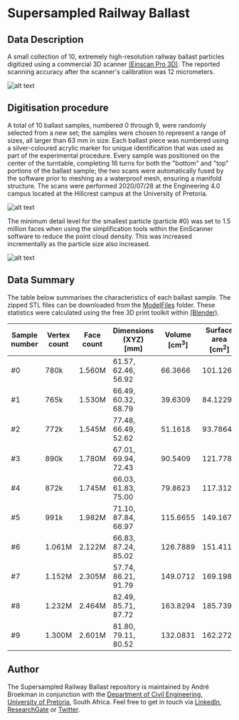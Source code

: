# Supersampled Railway Ballast

## Data Description
A small collection of 10, extremely high-resolution railway ballast particles digitized using a commercial 3D scanner [(Einscan Pro 3D)](https://www.einscan.com/handheld-3d-scanner/einscan-pro/). The reported scanning accuracy after the scanner's calibration was 12 micrometers.

![alt text](https://github.com/andrebroekman/RailwayBallast/blob/master/Media/scanner.jpg?raw=true)

## Digitisation procedure
A total of 10 ballast samples, numbered 0 through 9, were randomly selected from a new set; the samples were chosen to represent a range of sizes, all larger than 63 mm in size. Each ballast piece was numbered using a silver-coloured acrylic marker for unique identification that was used as part of the experimental procedure. Every sample was positioned on the center of the turntable, completing 16 turns for both the "bottom" and "top" portions of the ballast sample; the two scans were automatically fused by the software prior to meshing as a waterproof mesh, ensuring a manifold structure. The scans were performed 2020/07/28 at the Engineering 4.0 campus located at the Hillcrest campus at the University of Pretoria.

![alt text](https://github.com/andrebroekman/RailwayBallast/blob/master/Media/ballastCollage.jpg?raw=true)

The minimum detail level for the smallest particle (particle #0) was set to 1.5 million faces when using the simplification tools within the EinScanner software to reduce the point cloud density. This was increased incrementally as the particle size also increased.

![alt text](https://github.com/andrebroekman/RailwayBallast/blob/master/Media/0mesh.jpg?raw=true)

## Data Summary
The table below summarises the characteristics of each ballast sample. The zipped STL files can be downloaded from the [ModelFiles](ModelFiles/) folder. These statistics were calculated using the free 3D print toolkit within [(Blender)](https://www.blender.org/).


| Sample number  | Vertex count  | Face count | Dimensions (XYZ) [mm] | Volume [cm<sup>3</sup>] | Surface area [cm<sup>2</sup>] | Size [Mb] |
| ---------------|---------------|------------|-----------------------|--------------|--------------------|-----------|
| #0             |  780k         | 1.560M     | 61.57, 62.46, 56.92   | 66.3666      | 101.1267           | 72.4      |
| #1             |  765k         | 1.530M     | 66.49, 60.32, 68.79   | 39.6309      | 84.1229            | 72.9      |
| #2             |  772k         | 1.545M     | 77.48, 66.49, 52.62   | 51.1618      | 93.7864            | 73.6      |
| #3             |  890k         | 1.780M     | 67.01, 69.94, 72.43   | 90.5409      | 121.7781           | 84.8      |
| #4             |  872k         | 1.745M     | 66.03, 61.83, 75.00   | 79.8623      | 117.3122           | 83.1      |
| #5             |  991k         | 1.982M     | 71.10, 87.84, 66.97   | 115.6655     | 149.1672           | 94.4      |
| #6             |  1.061M       | 2.122M     | 66.83, 87.24, 85.02   | 126.7889     | 151.4114           | 101       |
| #7             |  1.152M       | 2.305M     | 57.74, 86.21, 91.79   | 149.0712     | 169.1985           | 109       |
| #8             |  1.232M       | 2.464M     | 82.49, 85.71, 87.72   | 163.8294     | 185.7390           | 117       |
| #9             |  1.300M       | 2.601M     | 81.80, 79.11, 80.52   | 132.0831     | 162.2727           | 124       |
 
 
## Author
The Supersampled Railway Ballast repository is maintained by André Broekman in conjunction with the [Department of Civil Engineering, University of Pretoria](https://www.up.ac.za/civil-engineering), South Africa. Feel free to get in touch via [LinkedIn](https://www.linkedin.com/in/broekmanandre/), [ResearchGate](https://www.researchgate.net/profile/Andre_Broekman) or [Twitter](https://twitter.com/BroekmanAndre).
